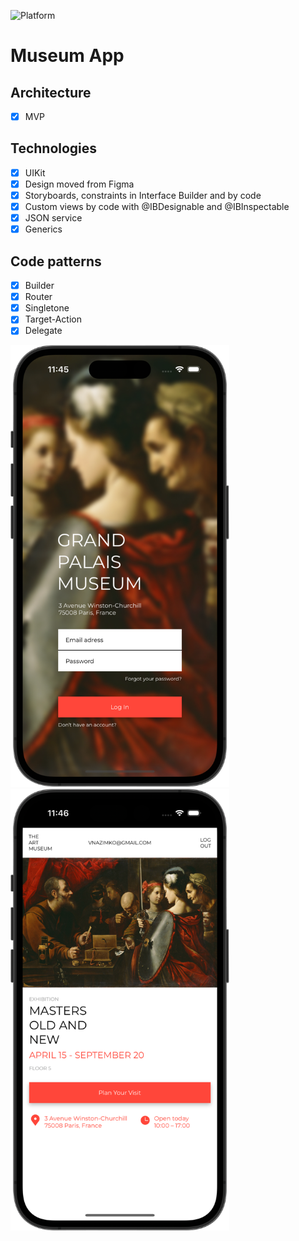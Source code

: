 ![Platform][platform-image]

# Museum App

## Architecture
- [x] MVP 

## Technologies
- [x] UIKit
- [x] Design moved from Figma
- [x] Storyboards, constraints in Interface Builder and by code
- [x] Custom views by code with @IBDesignable and @IBInspectable
- [x] JSON service
- [x] Generics

## Code patterns
- [x] Builder
- [x] Router
- [x] Singletone
- [x] Target-Action
- [x] Delegate

<img src="Screenshots/LogIn.png" alt="drawing" width="350"/> <img src="Screenshots/Main.png" alt="drawing" width="350"/>

<!-- URL's -->
[platform-image]: https://img.shields.io/badge/Platform-iOS-green.svg